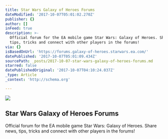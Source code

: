 ```yaml
---
title: Star Wars Galaxy of Heroes Forums
dateModified: '2017-10-07T05:01:02.270Z'
publisher: {}
author: []
inFeed: true
description: >-
  Official forum for the EA mobile game Star Wars: Galaxy of Heroes. Share news,
  tips, tricks and connect with other players in the forums!
via: {}
isBasedOnUrl: 'https://forums.galaxy-of-heroes.starwars.ea.com/'
datePublished: '2017-10-07T05:01:09.434Z'
sourcePath: _posts/2017-10-07-star-wars-galaxy-of-heroes-forums.md
starred: false
datePublishedOriginal: '2017-10-07T04:10:24.037Z'
_type: Article
_context: 'http://schema.org'

---
```

<article style=""><img src="https://us.v-cdn.net/6025736/uploads/SNG70YZ1UN0M.jpg" /><h1>Star Wars Galaxy of Heroes Forums</h1><p>Official forum for the EA mobile game Star Wars: Galaxy of Heroes. Share news, tips, tricks and connect with other players in the forums!</p></article>